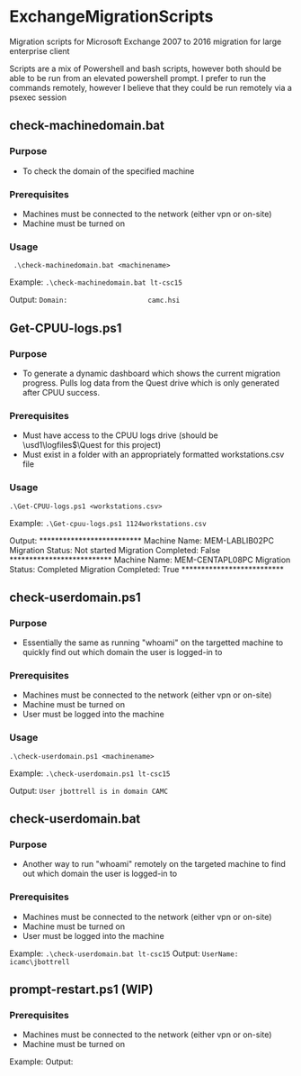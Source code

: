 # ExchangeMigrationScripts
Migration scripts for Microsoft Exchange 2007 to 2016 migration for large enterprise client

Scripts are a mix of Powershell and bash scripts, however both should be able to be run from an elevated powershell prompt. I prefer to run the commands remotely, however I believe that they could be run remotely via a psexec session

## check-machinedomain.bat
### Purpose
- To check the domain of the specified machine
### Prerequisites 
- Machines must be connected to the network (either vpn or on-site)
- Machine must be turned on
### Usage
` .\check-machinedomain.bat <machinename>`

Example: `.\check-machinedomain.bat lt-csc15`

Output: `Domain:                    camc.hsi`

## Get-CPUU-logs.ps1
### Purpose
- To generate a dynamic dashboard which shows the current migration progress. Pulls log data from the Quest drive which is only generated after CPUU success.
### Prerequisites 
- Must have access to the CPUU logs drive (should be \\usd1\logfiles$\Quest for this project)
- Must exist in a folder with an appropriately formatted workstations.csv file
### Usage
`.\Get-CPUU-logs.ps1 <workstations.csv>`

Example: `.\Get-cpuu-logs.ps1 1124workstations.csv`

Output: **************************
        Machine Name: MEM-LABLIB02PC
        Migration Status: Not started
        Migration Completed: False
        **************************
        Machine Name: MEM-CENTAPL08PC
        Migration Status: Completed
        Migration Completed: True
        ************************** 

## check-userdomain.ps1
### Purpose
- Essentially the same as running "whoami" on the targetted machine to quickly find out which domain the user is logged-in to 
### Prerequisites 
- Machines must be connected to the network (either vpn or on-site)
- Machine must be turned on
- User must be logged into the machine

### Usage
`.\check-userdomain.ps1 <machinename>`

Example: `.\check-userdomain.ps1 lt-csc15`

Output: `User jbottrell is in domain CAMC`

## check-userdomain.bat
### Purpose
- Another way to run "whoami" remotely on the targeted machine to find out which domain the user is logged-in to
### Prerequisites 
- Machines must be connected to the network (either vpn or on-site)
- Machine must be turned on
- User must be logged into the machine

Example: `.\check-userdomain.bat lt-csc15`
Output: `UserName: icamc\jbottrell`

## prompt-restart.ps1 (WIP)
### Prerequisites 
- Machines must be connected to the network (either vpn or on-site)
- Machine must be turned on

Example: 
Output: 
